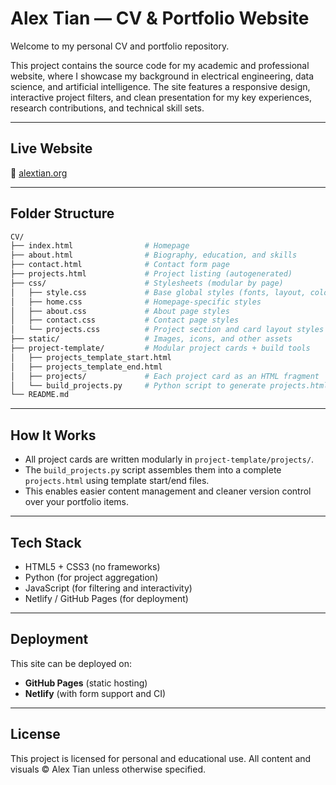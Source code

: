 # Alex Tian — CV & Portfolio Website

Welcome to my personal CV and portfolio repository.

This project contains the source code for my academic and professional website, where I showcase my background in electrical engineering, data science, and artificial intelligence. The site features a responsive design, interactive project filters, and clean presentation for my key experiences, research contributions, and technical skill sets.

---

## Live Website

🔗 [alextian.org](https://alextian.org)

---

## Folder Structure

```bash
CV/
├── index.html                # Homepage
├── about.html                # Biography, education, and skills
├── contact.html              # Contact form page
├── projects.html             # Project listing (autogenerated)
├── css/                      # Stylesheets (modular by page)
│   ├── style.css             # Base global styles (fonts, layout, colors)
│   ├── home.css              # Homepage-specific styles
│   ├── about.css             # About page styles
│   ├── contact.css           # Contact page styles
│   └── projects.css          # Project section and card layout styles
├── static/                   # Images, icons, and other assets
├── project-template/         # Modular project cards + build tools
│   ├── projects_template_start.html
│   ├── projects_template_end.html
│   ├── projects/             # Each project card as an HTML fragment
│   └── build_projects.py     # Python script to generate projects.html
└── README.md
```

---

## How It Works

- All project cards are written modularly in `project-template/projects/`.
- The `build_projects.py` script assembles them into a complete `projects.html` using template start/end files.
- This enables easier content management and cleaner version control over your portfolio items.

---

## Tech Stack

- HTML5 + CSS3 (no frameworks)
- Python (for project aggregation)
- JavaScript (for filtering and interactivity)
- Netlify / GitHub Pages (for deployment)

---

## Deployment

This site can be deployed on:
- **GitHub Pages** (static hosting)
- **Netlify** (with form support and CI)

---

## License

This project is licensed for personal and educational use. All content and visuals © Alex Tian unless otherwise specified.
